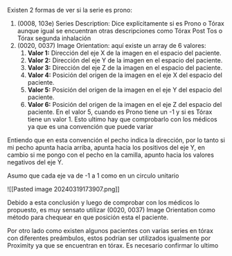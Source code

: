 Existen 2 formas de ver si la serie es prono:
1. (0008, 103e) Series Description: Dice explícitamente si es Prono o Tórax aunque igual se encuentran otras descripciones como Tórax Post Tos o Tórax segunda inhalación
2. (0020, 0037) Image Orientation: aquí existe un array de 6 valores:
	1.  **Valor 1:** Dirección del eje X de la imagen en el espacio del paciente.
	2. **Valor 2:** Dirección del eje Y de la imagen en el espacio del paciente.
	3. **Valor 3:** Dirección del eje Z de la imagen en el espacio del paciente.
	4. **Valor 4:** Posición del origen de la imagen en el eje X del espacio del paciente.
	5. **Valor 5:** Posición del origen de la imagen en el eje Y del espacio del paciente.
	6. **Valor 6:** Posición del origen de la imagen en el eje Z del espacio del paciente.
	En el valor 5, cuando es Prono tiene un -1 y si es Tórax tiene un valor 1. Esto ultimo hay que comprobarlo con los médicos ya que es una convención que puede variar

Entiendo que en esta convención el pecho indica la dirección, por lo tanto si mi pecho apunta hacia arriba, apunta hacia los positivos del eje Y, en cambio si me pongo con el pecho en la camilla, apunto hacia los valores negativos del eje Y.

Asumo que cada eje va de -1 a 1 como en un circulo unitario

![[Pasted image 20240319173907.png]]

Debido a esta conclusión y luego de comprobar con los médicos lo propuesto, es muy sensato utilizar (0020, 0037) Image Orientation como método para chequear en que posición esta el paciente.

Por otro lado como existen algunos pacientes con varias series en tórax con diferentes preámbulos, estos podrían ser utilizados igualmente por Proximity ya que se encuentran en tórax. Es necesario confirmar lo ultimo